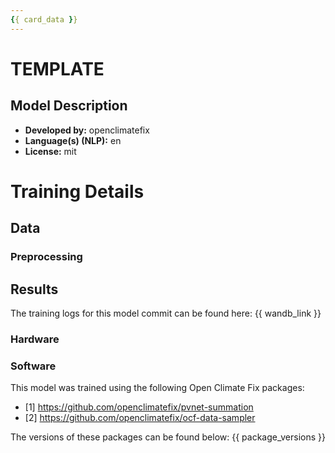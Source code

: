 ```yaml
---
{{ card_data }}
---
```

<!--
Do not remove elements like the above surrounded by two curly braces and do not add any more of them. These entries are required by the library and are automaticall infilled when the model is uploaded to huggingface
-->

<!-- Title - e.g. PVNet-summation -->
# TEMPLATE

<!-- Provide a longer summary of what this model is/does. -->
## Model Description

<!-- e.g.
This model uses the output predictions of PVNet to predict the sum from predictions of the parts
-->

- **Developed by:** openclimatefix
- **Language(s) (NLP):** en
- **License:** mit

# Training Details

## Data

<!-- eg.
The model is trained on data from 2019-2022 and validated on data from 2022-2023. It uses the
output predictions from PVNet - see the PVNet model for its inputs

-->

<!-- The preprocessing section is not strictly nessessary but perhaps nice to have -->
### Preprocessing

<!-- eg.
Data is prepared with the `ocf_data_sampler/torch_datasets/datasets/pvnet_uk` Dataset [2].
-->

## Results

<!-- Do not remove the lines below -->
The training logs for this model commit can be found here:
{{ wandb_link }}

<!-- The hardware section is also just nice to have -->
### Hardware
<!-- e.g.
Trained on a single NVIDIA Tesla T4
-->

<!-- Do not remove the section below -->
### Software

This model was trained using the following Open Climate Fix packages:

- [1] https://github.com/openclimatefix/pvnet-summation
- [2] https://github.com/openclimatefix/ocf-data-sampler

<!-- Especially do not change the two lines below -->
The versions of these packages can be found below:
{{ package_versions }}
